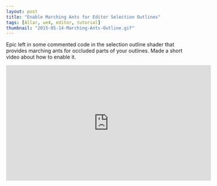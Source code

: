 ```yaml
---
layout: post
title: "Enable Marching Ants for Editor Selection Outlines"
tags: [Allar, ue4, editor, tutorial]
thumbnail: "2015-05-14-Marching-Ants-Outline.gif"
---
```


Epic left in some commented code in the selection outline shader that provides marching ants for occluded parts of your outlines. Made a short video about how to enable it.<!-- more -->

<iframe width="560" height="315" src="https://www.youtube.com/embed/JKT3OnBkmvU" frameborder="0"> </iframe>